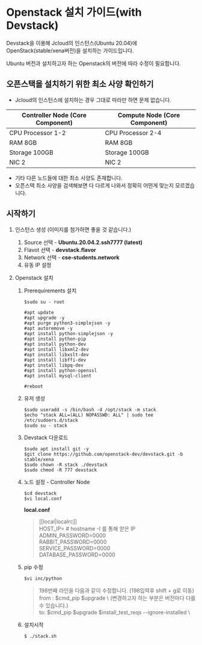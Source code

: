# Openstack 설치 가이드(with Devstack)
Devstack을 이용해 Jcloud의 인스턴스(Ubuntu 20.04)에 OpenStack(stable/xena버전)을 설치하는 가이드입니다.

Ubuntu 버전과 설치하고자 하는 Openstack의 버전에 따라 수정이 필요합니다.

## 오픈스택을 설치하기 위한 최소 사양 확인하기
* Jcloud의 인스턴스에 설치하는 경우 그대로 따라만 하면 문제 없습니다.  

|Controller Node (Core Component)|Compute Node (Core Component)|
|------|---|
|CPU Processor 1-2|CPU Processor 2-4|
|RAM 8GB|RAM 8GB|
|Storage 100GB|Storage 100GB|
|NIC 2|NIC 2|
    
* 기타 다른 노드들에 대한 최소 사양도 존재합니다.  
* 오픈스택 최소 사양을 검색해보면 다 다르게 나와서 정확히 어떤게 맞는지 모르겠습니다.  

## 시작하기  
1. 인스턴스 생성 (이미지를 첨가하면 좋을 것 같습니다.)  
    1. Source 선택 - **Ubuntu.20.04.2.ssh7777 (latest)**  
    2. Flavot 선택 - **devstack.flavor**  
    3. Network 선택 - **cse-students.network**  
    4. 유동 IP 설정
     
2. Openstack 설치
    1. Prerequirements 설치
         ```
         $sudo su - root 

         #apt update
         #apt upgrade -y
         #apt purge python3-simplejson -y
         #apt autoremove -y
         #apt install python-simplejson -y
         #apt install python-pip
         #apt install python-dev
         #apt install libxml2-dev
         #apt install libxslt-dev
         #apt install libffi-dev
         #apt install libpq-dev
         #apt install python-openssl
         #apt install mysql-client

         #reboot
         ```
    3. 유저 생성
         ```
         $sudo useradd -s /bin/bash -d /opt/stack -m stack
         $echo "stack ALL=(ALL) NOPASSWD: ALL" | sudo tee /etc/sudoers.d/stack
         $sudo su - stack
         ```
    5. Devstack 다운로드
         ```
         $sudo apt install git -y
         $git clone https://github.com/openstack-dev/devstack.git -b stable/xena
         $sudo chown -R stack ./devstack
         $sudo chmod -R 777 devstack
         ```
    7. 노드 설정 - Controller Node
         ```
         $cd devstack
         $vi local.conf
         ```
         **local.conf**
         > [[local|localrc]]  
         > HOST_IP=<IP> # hostname -I 를 통해 얻은 IP  
         > ADMIN_PASSWORD=0000  
         > RABBIT_PASSWORD=0000  
         > SERVICE_PASSWORD=0000  
         > DATABASE_PASSWORD=0000  
    9. pip 수정
         ```
         $vi inc/python
         ```
         > 198번째 라인을 다음과 같이 수정합니다. (198입력후 shift + g로 이동)  
         > from : $cmd_pip $upgrade \  (변경하고자 하는 부분은 버전마다 다를 수 있습니다.)  
         > to: $cmd_pip $upgrade $install_test_reqs --ignore-installed \  
    10. 설치시작
         ```
         $ ./stack.sh
         ```
